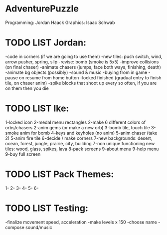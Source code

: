AdventurePuzzle
===============
Programming: Jordan Haack
Graphics: Isaac Schwab


TODO LIST Jordan:
=======
-code in corners (if we are going to use them)
-new tiles: push switch, wind, arrow pusher, spring, slip
-revise: bomb (smoke is 5x5)
-improve collisions (on final chaser)
-animate chasers (jumps, face both ways, finishing, death)
-animate bg objects (possibly)
-sound & music
-buying from in game
-pause on resume from home button
-locked finished (gradual entry to finish tile, on chaser anim)
-spike blocks that shoot up every so often, if you are on them then you die



TODO LIST Ike:
=======
1-locked icon
2-medal menu rectangles
2-make 6 different colors of orbs/chasers
2-anim gems (or make a new orb)
3-bomb tile, touch tile
3-smoke anim for bomb
4-keys and keyholes (no anim)
5-anim chaser (take 2)
5-anim fire tile
6-decide / make corners
7-new backgrounds: desert, ocean, forest, jungle, prairie, city, building
7-non unique functioning new tiles: wood, glass, spikes, lava
8-pack screens
9-about menu
9-help menu
9-buy full screen


TODO LIST Pack Themes:
=======
1-
2-
3-
4-
5-
6-


TODO LIST Testing:
=======
-finalize movement speed, acceleration
-make levels x 150
-choose name
-compose sound/music
